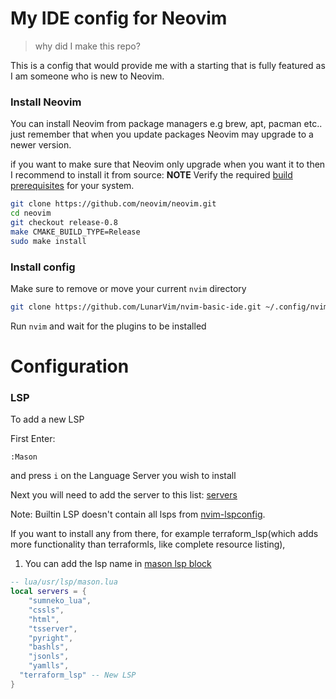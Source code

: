 # My IDE config for Neovim

>why did I make this repo?

This is a config that would provide me with a starting that is fully featured as I am someone who is new to Neovim.

### Install Neovim

You can install Neovim from package managers e.g brew, apt, pacman etc.. just remember that when you update packages Neovim may upgrade to a newer version.

if you want to make sure that Neovim only upgrade when you want it to then I recommend to install it from source:
  **NOTE** Verify the required [build prerequisites](https://github.com/neovim/neovim/wiki/Building-Neovim#build-prerequisites) for your system.
  ```sh
git clone https://github.com/neovim/neovim.git
cd neovim
git checkout release-0.8
make CMAKE_BUILD_TYPE=Release
sudo make install
```
### Install config
Make sure to remove or move your current `nvim` directory

```sh
git clone https://github.com/LunarVim/nvim-basic-ide.git ~/.config/nvim
```

Run `nvim` and wait for the plugins to be installed

# Configuration

### LSP

To add a new LSP

First Enter:

```
:Mason
```

and press `i` on the Language Server you wish to install

Next you will need to add the server to this list: [servers](https://github.com/LunarVim/nvim-basic-ide/blob/0e65f504f634026f5765ce6a092612d385d6306d/lua/user/lsp/mason.lua#L1)

Note: Builtin LSP doesn't contain all lsps from [nvim-lspconfig](https://github.com/neovim/nvim-lspconfig/blob/master/doc/server_configurations.md#terraform_lsp).

If you want to install any from there, for example terraform_lsp(which adds more functionality than terraformls, like complete resource listing),

1. You can add the lsp name in [mason lsp block](https://github.com/LunarVim/nvim-basic-ide/blob/f03955dc1e5879164f9229d44d98ca81a948cbfb/lua/user/lsp/mason.lua#L1-L10)

```lua
-- lua/usr/lsp/mason.lua
local servers = {
	"sumneko_lua",
	"cssls",
	"html",
	"tsserver",
	"pyright",
	"bashls",
	"jsonls",
	"yamlls",
  "terraform_lsp" -- New LSP
}
```
